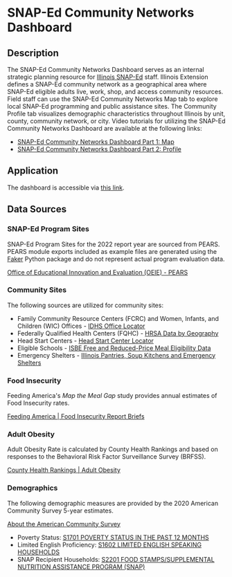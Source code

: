 # SNAP-Ed Community Networks Dashboard

## Description

The SNAP-Ed Community Networks Dashboard serves as an internal strategic planning resource for [Illinois SNAP-Ed](https://inep.extension.illinois.edu/who-we-are/our-story/snap-ed) staff. 
Illinois Extension defines a SNAP-Ed community network as a geographical area where SNAP-Ed eligible adults live, work, shop, and access community resources.
Field staff can use the SNAP-Ed Community Networks Map tab to explore local SNAP-Ed programming and public assistance sites.
The Community Profile tab visualizes demographic characteristics throughout Illinois by unit, county, community network, or city. 
Video tutorials for utilizing the SNAP-Ed Community Networks Dashboard are available at the following links: 

- [SNAP-Ed Community Networks Dashboard Part 1: Map](https://mediaspace.illinois.edu/media/t/1_gpbd7xiz)
- [SNAP-Ed Community Networks Dashboard Part 2: Profile](https://mediaspace.illinois.edu/media/t/1_gcy8heuq)

## Application

The dashboard is accessible via [this link](https://ilsnap-ed.shinyapps.io/community_networks_dashboard_fy_22/).

## Data Sources

### SNAP-Ed Program Sites

SNAP-Ed Program Sites for the 2022 report year are sourced from PEARS. PEARS module exports included as example files are generated using the [Faker](https://faker.readthedocs.io/en/master/) 
Python package and do not represent actual program evaluation data.

[Office of Educational Innovation and Evaluation (OEIE) - PEARS](https://www.k-state.edu/oeie/pears/)

### Community Sites

The following sources are utilized for community sites:

- Family Community Resource Centers (FCRC) and Women, Infants, and Children (WIC) Offices - [IDHS Office Locator](https://www.dhs.state.il.us/page.aspx?module=12)
- Federally Qualified Health Centers (FQHC) - [HRSA Data by Geography](https://data.hrsa.gov/geo)
- Head Start Centers - [Head Start Center Locator](https://eclkc.ohs.acf.hhs.gov/center-locator)
- Eligible Schools - [ISBE Free and Reduced-Price Meal Eligibility Data](https://www.isbe.net/Pages/Nutrition-Data-Analytics-Maps.aspx)
- Emergency Shelters - [Illinois Pantries, Soup Kitchens and Emergency Shelters](http://www.illinoisfoodbanks.org/sites.asp)

### Food Insecurity

Feeding America\'s *Map the Meal Gap* study provides annual estimates of Food Insecurity rates.

[Feeding America | Food Insecurity Report Briefs](https://www.feedingamerica.org/research/map-the-meal-gap/overall-executive-summary)

### Adult Obesity

Adult Obesity Rate is calculated by County Health Rankings and based on responses to the Behavioral Risk Factor Surveillance Survey (BRFSS). 

[County Health Rankings | Adult Obesity](https://www.countyhealthrankings.org/app/illinois/2022/measure/factors/11/description)

### Demographics

The following demographic measures are provided by the 2020 American Community Survey 5-year estimates.

[About the American Community Survey](https://www.census.gov/programs-surveys/acs/about.html)

- Poverty Status: [S1701 POVERTY STATUS IN THE PAST 12 MONTHS](https://data.census.gov/cedsci/table?q=185%20federal%20poverty%20level&tid=ACSST5Y2020.S1701)
- Limited English Proficiency: [S1602 LIMITED ENGLISH SPEAKING HOUSEHOLDS](https://data.census.gov/cedsci/table?q=S1602&tid=ACSST5Y2020.S1602)
- SNAP Recipient Households: [S2201 FOOD STAMPS/SUPPLEMENTAL NUTRITION ASSISTANCE PROGRAM (SNAP)](https://data.census.gov/cedsci/table?q=S2201&tid=ACSST5Y2020.S2201)
